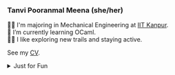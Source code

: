<!--
**TanviPooranmal/TanviPooranmal** is a ✨ _special_ ✨ repository because its `README.md` (this file) appears on your GitHub profile. -->
### Tanvi Pooranmal Meena (she/her)
👩‍🎓 I'm majoring in Mechanical Engineering at [IIT Kanpur](https://www.iitk.ac.in/).  
🌱 I’m currently learning OCaml.  
🚴‍♀️ I like exploring new trails and staying active.  
<!--🤝 I contributed to [Astropy](https://github.com/astropy/astropy).  -->

See my [CV](https://drive.google.com/file/d/1X0k_9NCodCuM3C_k_VqecOmHQqGicRVN/view?usp=sharing).

<details>
  <summary> Just for Fun</summary>
  
  <!--START_SECTION:waka-->
![Code Time](http://img.shields.io/badge/Code%20Time-9%20hrs%2037%20mins-blue)

![Profile Views](http://img.shields.io/badge/Profile%20Views-5-blue)

**🐱 My GitHub Data** 

> 📦 ? Used in GitHub's Storage 
 > 
> 🚫 Not Opted to Hire
 > 
> 📜 26 Public Repositories 
 > 
> 🔑 0 Private Repositories 
 > 
**I'm a Night 🦉** 

```text
🌞 Morning                22 commits          █░░░░░░░░░░░░░░░░░░░░░░░░   02.84 % 
🌆 Daytime                184 commits         ██████░░░░░░░░░░░░░░░░░░░   23.77 % 
🌃 Evening                286 commits         █████████░░░░░░░░░░░░░░░░   36.95 % 
🌙 Night                  282 commits         █████████░░░░░░░░░░░░░░░░   36.43 % 
```
📅 **I'm Most Productive on Saturday** 

```text
Monday                   71 commits          ██░░░░░░░░░░░░░░░░░░░░░░░   09.17 % 
Tuesday                  103 commits         ███░░░░░░░░░░░░░░░░░░░░░░   13.31 % 
Wednesday                77 commits          ██░░░░░░░░░░░░░░░░░░░░░░░   09.95 % 
Thursday                 63 commits          ██░░░░░░░░░░░░░░░░░░░░░░░   08.14 % 
Friday                   176 commits         ██████░░░░░░░░░░░░░░░░░░░   22.74 % 
Saturday                 200 commits         ██████░░░░░░░░░░░░░░░░░░░   25.84 % 
Sunday                   84 commits          ███░░░░░░░░░░░░░░░░░░░░░░   10.85 % 
```


📊 **This Week I Spent My Time On** 

```text
🕑︎ Time Zone: Asia/Kolkata

💬 Programming Languages: 
Markdown                 3 hrs 38 mins       █████████░░░░░░░░░░░░░░░░   37.81 % 
YAML                     2 hrs 9 mins        ██████░░░░░░░░░░░░░░░░░░░   22.47 % 
Go                       1 hr 33 mins        ████░░░░░░░░░░░░░░░░░░░░░   16.24 % 
reStructuredText         1 hr 4 mins         ███░░░░░░░░░░░░░░░░░░░░░░   11.15 % 
Lua                      30 mins             █░░░░░░░░░░░░░░░░░░░░░░░░   05.35 % 

🔥 Editors: 
VS Code                  8 hrs 45 mins       ███████████████████████░░   90.94 % 
Neovim                   48 mins             ██░░░░░░░░░░░░░░░░░░░░░░░   08.43 % 
Unknown Editor           3 mins              ░░░░░░░░░░░░░░░░░░░░░░░░░   00.63 % 

🐱‍💻 Projects: 
ravon                    6 hrs 13 mins       ████████████████░░░░░░░░░   64.62 % 
cSynk                    2 hrs 3 mins        █████░░░░░░░░░░░░░░░░░░░░   21.28 % 
tanvim                   41 mins             ██░░░░░░░░░░░░░░░░░░░░░░░   07.24 % 
TanviPooranmal           31 mins             █░░░░░░░░░░░░░░░░░░░░░░░░   05.39 % 
Unknown Project          8 mins              ░░░░░░░░░░░░░░░░░░░░░░░░░   01.47 % 

💻 Operating System: 
Linux                    9 hrs 37 mins       █████████████████████████   100.00 % 
```

**I Mostly Code in JavaScript** 

```text
JavaScript               11 repos            ████████░░░░░░░░░░░░░░░░░   30.56 % 
Go                       3 repos             ██░░░░░░░░░░░░░░░░░░░░░░░   08.33 % 
TypeScript               2 repos             █░░░░░░░░░░░░░░░░░░░░░░░░   05.56 % 
Lua                      1 repo              █░░░░░░░░░░░░░░░░░░░░░░░░   02.78 % 
TeX                      1 repo              █░░░░░░░░░░░░░░░░░░░░░░░░   02.78 % 
```



**Timeline**

![Lines of Code chart](https://raw.githubusercontent.com/tanvincible/tanvincible/main/assets/bar_graph.png)


 Last Updated on 10/12/2024 19:38:17 UTC
<!--END_SECTION:waka-->
</details>
